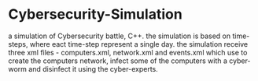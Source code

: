 # Cybersecurity-Simulation
a simulation of Cybersecurity battle, C++.
the simulation is based on time-steps, where eact time-step represent a single day. the simulation receive three xml files - computers.xml, network.xml and events.xml which use to create the computers network, infect some of the computers with a cyber-worm and disinfect it using the cyber-experts.

